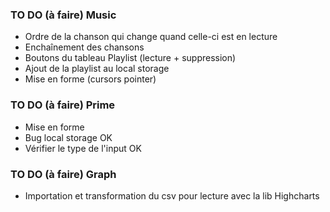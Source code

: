 ### TO DO (à faire) Music 

- Ordre de la chanson qui change quand celle-ci est en lecture
- Enchaînement des chansons
- Boutons du tableau Playlist (lecture + suppression)
- Ajout de la playlist au local storage
- Mise en forme (cursors pointer)

### TO DO (à faire) Prime 

- Mise en forme
- Bug local storage OK
- Vérifier le type de l'input OK

### TO DO (à faire) Graph 

- Importation et transformation du csv pour lecture avec la lib Highcharts
